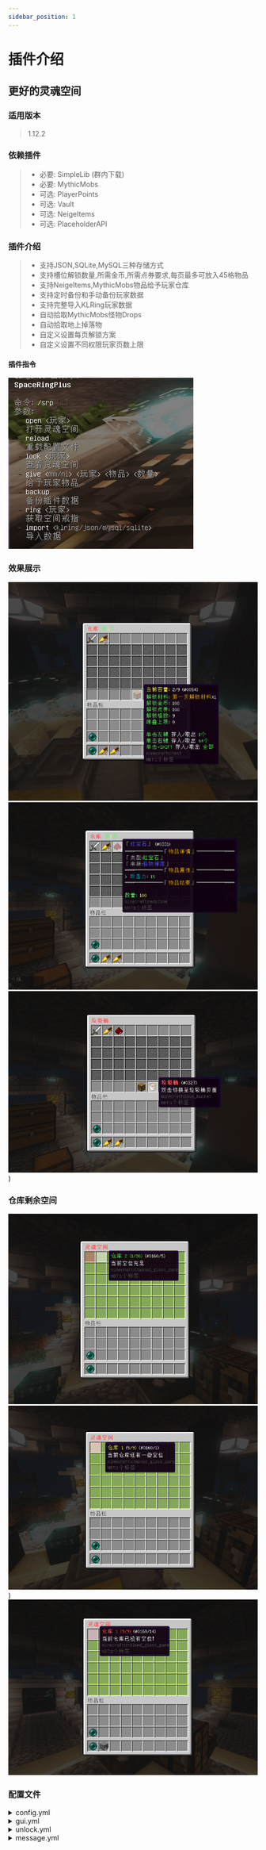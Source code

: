 ```yaml
---
sidebar_position: 1
---
```


# 插件介绍

## 更好的灵魂空间

### **适用版本**

> 1.12.2

### **依赖插件**

> - 必要: SimpleLib (群内下载)
> - 必要: MythicMobs
> - 可选: PlayerPoints
> - 可选: Vault
> - 可选: NeigeItems
> - 可选: PlaceholderAPI

### **插件介绍**

> - 支持JSON,SQLite,MySQL三种存储方式
> - 支持槽位解锁数量,所需金币,所需点券要求,每页最多可放入45格物品
> - 支持NeigeItems,MythicMobs物品给予玩家仓库
> - 支持定时备份和手动备份玩家数据
> - 支持完整导入KLRing玩家数据
> - 自动拾取MythicMobs怪物Drops
> - 自动拾取地上掉落物
> - 自定义设置每页解锁方案
> - 自定义设置不同权限玩家页数上限

#### 插件指令

![](img/插件指令.png)

### **效果展示**

![](img/效果展示1.png)
![](img/效果展示2.png)
![](img/效果展示3.png))

### **仓库剩余空间**

![](img/仓库充足.png)
![](img/仓库过半.png))
![](img/仓库已满.png)

### **配置文件**

<details>
<summary>config.yml</summary>

  ```yaml
 Config:
   # 您的授权码
   Code: "IKUN-JNTM-SZ666-SUSHAN"
   # 存储方式 JSON,SQLite,MySQL
   # MySQL连接配置请在插件 SimpleLib 配置文件中配置
   Storage: "JSON"
   # 备份
   Backup:
     # Quartz表达式在线生成 https://www.pppet.net/
     # 例子：
     # 整点 0 0 0/1 * * ?
     # 每隔30分钟 0 0/30 * * * ?
     #
     # 默认整点触发
     cron: "0 0 0/1 * * ?"
     # 保留备份文件数量
     reserve: 100
   SpacePage:
     # 不同点击方式放入和取出的数量
     # 填9999这样的大值可以实现全部存入或者是全部取出
     # 鼠标左键
     left_click: 1
     # 鼠标右键
     right_click: 64
     # Shift + 鼠标左键键
     shift_left_click: 9999
     # Shift + 鼠标右键
     shift_right_click: 9999
   # 空间戒指
   Ring:
     Name: "§e空间戒指"
     Id: 368
     Data: 0
     Lore:
       - "§c§m                       "
       - "§7点 击 打开空间默认页"
       - "§7Shift + 右键打开首页"
       - "§7Shift + 左键切换模式"
       - "§c§m                       "
       - "%state%自动拾取"
     enable: "§a已开启"
     disable: "§c已关闭"
     # 是否允许丢弃
     drop: false
  ```

</details>


<details>
<summary>gui.yml</summary>

  ```yaml
  HomePage:
  Title: "§c§l灵魂空间"
  enough:
    Name: "§a仓库 %pageNum% (%use%/%volume%)"
    Id: 160
    Data: 5
    Lore:
      - "§f当前空位充足"
  some:
    Name: "§e仓库 %pageNum% (%use%/%volume%)"
    Id: 160
    Data: 1
    Lore:
      - "§f当前仓库还有一些空位"
  full:
    Name: "§c仓库 %pageNum% (%use%/%volume%)"
    Id: 160
    Data: 14
    Lore:
      - "§f当前仓库已没有空位！"
  SpacePage:
    Title: "§c§l仓库 §a第§e%pageNum%§a页"
    # 自定义按钮,支持以下变量+PAPI变量
    # 本页已用空间 %use%
    # 本页剩余空间 %volume%
    # 解锁所需材料 %material%
    # 解锁材料数量 %amount%
    # 解锁所需金币 %money%
    # 解锁所需点券 %point%
    # 每次解锁格数 %unlock%
    # 本页堆叠上限 %stack%
    Custom:
      # 可以按照该模板自行添加修改
      intro:
        Id: 54
        Data: 0
        Name: "§e当前容量: §f%use%/%volume%"
        Lore:
          - "§a解锁材料: §e%material%§fX%amount%"
          - "§a解锁金币: §f%money%"
          - "§a解锁点券: §f%point%"
          - "§a解锁格数: §f%unlock%"
          - "§a堆叠上限: §f%stack%"
          - "§f"
          - "§a单击左键 §f存入/取出 §a1个"
          - "§a单击右键 §f存入/取出 §a64个"
          - "§a单击+SHIFT §f存入/取出 §a全部"
        # 按钮位置不要填灵魂空间存储区域，否则会出问题
        Index: 49
          # 后台执行指令
          # Commands:
          # 默认后台执行
          # - "msg %player_name% 点击1成功"
          # 玩家执行
        # - "player:msg %player_name% 点击1成功"
        # OP执行
        # - "op:msg %player_name% 点击1功"
    # 魂珠增加的lore
    Item:
      Lore:
        - " "
        - "§a数量: §e%amount%"
    Trash:
      Id: 327
      Data: 0
      Name: "§2§l灵魂空间 - §c§l垃圾桶"
      Lore:
        - "§c点击切换至垃圾桶页面"
      Index: 50
      Title: "§c§l垃圾桶"
    # 未解锁
    Lock:
      Name: "§c未解锁"
      Id: 160
      Data: 15
      Lore:
        - "§f点击解锁"
      Index: 8
    # 上一页
    PageUp:
      Name: "§f上一页"
      Id: 262
      Data: 0
      Lore:
        - "§a点击打开上一页"
    # 下一页
    PageDown:
      Name: "§f下一页"
      Id: 262
      Data: 0
      Lore:
        - "§a点击打开下一页"

  ```

</details>

<details>
<summary>unlock.yml</summary>

  ```yaml
 HomePage:
 # 使用该功能后玩家默认仓库为9页
 # 格式仓库页数大小: 权限
 # 仓库大小应为9的倍数,最大54
 # 需要开启该功能把以下注释删掉即可
 # 18: "srp.page.18"
 # 27: "srp.page.27"
 # 36: "srp.page.36"
 # 45: "srp.page.45"
 # 54: "srp.page.54"

 # 解锁方案
 UnlockSlot:
   # 默认所有页面的解锁配置
   default:
     # 每次解锁的格子数
     unlock: 9
     # 物品堆叠上限, 0为不限制
     stack: 0
     # 解锁材料,填写mm物品名
     # 所需前置 MythicMobs
     material: "默认解锁材料"
     # 所需解锁材料的数量
     amount: 1
     # 解锁所需点券,填0则不需要
     # 所需前置 PlayerPoints
     point: 100
     # 解锁所需金币,填0则不需要
     # 所需前置 Vault
     money: 100
   # 第一页解锁配置
   1:
     unlock: 9
     stack: 0
     material: "第一页解锁材料"
     amount: 1
     point: 100
     money: 100
   # 第二页解锁配置
   2:
     unlock: 9
     stack: 0
     material: "第二页解锁材料"
     amount: 1
     point: 100
     money: 100
  ```

</details>



<details>
<summary>message.yml</summary>

  ```yaml
 Message:
   reload: "§a配置文件重载成功"
   permission_false: "§a您的权限不够"
   param_false: "§a参数不完整"
   online_false: "§a玩家 §e{0} §a不在线"
   player_null: "§a请输入玩家名."
   look_warn: "§a如果玩家在其它子服在线,本次操作若修改玩家数据将无效"
   pagedown_false: "§a这已经是最后一页了"
   pageup_false: "§a这已经是第一页了."
   unlock_true: "§a解锁成功."
   add_full: "§a空间已满,请解锁更多的槽位"
   add_page: "§a请到第 §e{0} §a页存储该物品"
   item_false: "§a该物品不能放入空间内"
   item_stack_limit: "§a该物品的存储数量已上限"
   ring_give_true: "§a空间戒指已给予玩家 §e{0}"
   ring_enable_true: "§a空间戒指拾取模式: §e已开启"
   ring_enable_false: "§a空间戒指拾取模式: §c已关闭"
   ring_drop_false: "§a空间戒指拾禁止丢弃"
   ring_inv_false: "§a空间戒指拾禁止放入"
   unlock_material_null: "§a空间解锁材料设置不正确,请联系服务器管理员解决"
   unlock_material_false: "§a您没有足够的解锁材料 {0}"
   unlock_money_false: "§a解锁该槽位需要 §e{0} §a金币"
   unlock_point_false: "§a解锁该槽位需要 §e{0} §a点券"
   space_add_true: "§a物品 §e{0}§fX{1} §a已进入灵魂空间第§e {2} §a页"
   space_add_false: "§a灵魂空间已满,物品 §e{0}§fX{1} §a已进入背包"
   backup_ing: "§a数据正在备份中..."
   backup_true: "§a数据备份完成,备份文件 §e{0}"
   give_type_false: "§a给予类型不正确"
   give_item_null: "§a物品 §e{0} §a不存在"
   give_ni_null: "§a服务器没有所需依赖 §eNeigeItems"
   give_mm_null: "§a服务器没有所需依赖 §eMythicMobs"
   import_mkdirs: "§a请将KLRing玩家数据文件放入目录 §e{0} §a然后重新执行一遍该指令"
   import_warn: "§c§l警告！本次操作将覆盖SpaceRingPlus现有玩家数据,请谨慎操作"
   import_ing: "§a数据正在导入中..."
   import_true: "§a数据导入成功"
  ```

</details>
